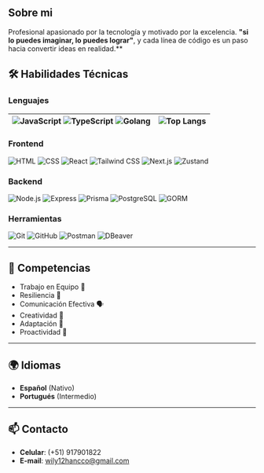 
## Sobre mi
Profesional apasionado por la tecnología y motivado por la excelencia.
**"si lo puedes imaginar, lo puedes lograr"**, y cada línea de código es un paso hacia convertir ideas en realidad.**

## 🛠️ Habilidades Técnicas

### **Lenguajes**

| ![JavaScript](https://img.shields.io/badge/-JavaScript-F7DF1E?logo=javascript&logoColor=black) ![TypeScript](https://img.shields.io/badge/-TypeScript-3178C6?logo=typescript&logoColor=white) ![Golang](https://img.shields.io/badge/-Golang-00ADD8?logo=go&logoColor=white) | ![Top Langs](https://github-readme-stats.vercel.app/api/top-langs/?username=wilyleonel&layout=compact&theme=radical) |
|:------------------------------------------------------------------------------------------------------:|:---------------------------------------------------------------------------------------------------------------:|


### **Frontend**
![HTML](https://img.shields.io/badge/-HTML-E34F26?logo=html5&logoColor=white)
![CSS](https://img.shields.io/badge/-CSS-1572B6?logo=css3&logoColor=white)
![React](https://img.shields.io/badge/-React-61DAFB?logo=react&logoColor=black)
![Tailwind CSS](https://img.shields.io/badge/-Tailwind_CSS-38B2AC?logo=tailwind-css&logoColor=white)
![Next.js](https://img.shields.io/badge/-Next.js-000000?logo=next.js&logoColor=white)
![Zustand](https://img.shields.io/badge/-Zustand-181717?logo=zustand&logoColor=white)


### **Backend**
![Node.js](https://img.shields.io/badge/-Node.js-339933?logo=node.js&logoColor=white)
![Express](https://img.shields.io/badge/-Express-000000?logo=express&logoColor=white)
![Prisma](https://img.shields.io/badge/-Prisma-2D3748?logo=prisma&logoColor=white)
![PostgreSQL](https://img.shields.io/badge/-PostgreSQL-336791?logo=postgresql&logoColor=white)
![GORM](https://img.shields.io/badge/-GORM-3776AB?logo=go&logoColor=white)


### **Herramientas**
![Git](https://img.shields.io/badge/-Git-F05032?logo=git&logoColor=white)
![GitHub](https://img.shields.io/badge/-GitHub-181717?logo=github&logoColor=white)
![Postman](https://img.shields.io/badge/-Postman-FF6C37?logo=postman&logoColor=white)
![DBeaver](https://img.shields.io/badge/-DBeaver-372923?logoColor=white)

---

## 🧠 Competencias
- Trabajo en Equipo 🤝
- Resiliencia 💪
- Comunicación Efectiva 🗣️
- Creatividad 🎨
- Adaptación 🚀
- Proactividad 💼

---

## 🌍 Idiomas
- **Español** (Nativo)  
- **Portugués** (Intermedio)

---

## 📫 Contacto
- **Celular**: (+51) 917901822  
- **E-mail**: wily12hancco@gmail.com  
